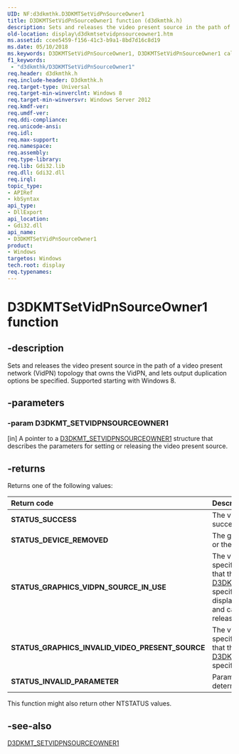 ```yaml
---
UID: NF:d3dkmthk.D3DKMTSetVidPnSourceOwner1
title: D3DKMTSetVidPnSourceOwner1 function (d3dkmthk.h)
description: Sets and releases the video present source in the path of a video present network (VidPN) topology that owns the VidPN, and lets output duplication options be specified. Supported starting with Windows 8.
old-location: display\d3dkmtsetvidpnsourceowner1.htm
ms.assetid: ccee5459-f156-41c3-b9a1-8bd7d16c8d19
ms.date: 05/10/2018
ms.keywords: D3DKMTSetVidPnSourceOwner1, D3DKMTSetVidPnSourceOwner1 callback function [Display Devices], PFND3DKMT_SETVIDPNSOURCEOWNER1, PFND3DKMT_SETVIDPNSOURCEOWNER1 callback, d3dkmthk/D3DKMTSetVidPnSourceOwner1, display.d3dkmtsetvidpnsourceowner1
f1_keywords:
 - "d3dkmthk/D3DKMTSetVidPnSourceOwner1"
req.header: d3dkmthk.h
req.include-header: D3dkmthk.h
req.target-type: Universal
req.target-min-winverclnt: Windows 8
req.target-min-winversvr: Windows Server 2012
req.kmdf-ver: 
req.umdf-ver: 
req.ddi-compliance: 
req.unicode-ansi: 
req.idl: 
req.max-support: 
req.namespace: 
req.assembly: 
req.type-library: 
req.lib: Gdi32.lib 
req.dll: Gdi32.dll 
req.irql: 
topic_type:
- APIRef
- kbSyntax
api_type:
- DllExport
api_location:
- Gdi32.dll
api_name:
- D3DKMTSetVidPnSourceOwner1
product:
- Windows
targetos: Windows
tech.root: display
req.typenames: 
---
```


# D3DKMTSetVidPnSourceOwner1 function


## -description


Sets and releases the video present source in the path of a video present network (VidPN) topology that owns the VidPN, and  lets output duplication options be specified. Supported starting with Windows 8.


## -parameters

### -param D3DKMT_SETVIDPNSOURCEOWNER1

[in] A pointer to a <a href="https://docs.microsoft.com/windows-hardware/drivers/ddi/d3dkmthk/ns-d3dkmthk-_d3dkmt_setvidpnsourceowner1">D3DKMT_SETVIDPNSOURCEOWNER1</a> structure that describes the parameters for setting or releasing the video present source.

## -returns

Returns one of the following values:

| **Return code** | **Description** | 
|:--|:--|
| **STATUS_SUCCESS** | The video present source was successfully set or released. | 
| **STATUS_DEVICE_REMOVED** | The graphics adapter was stopped or the display device was reset. | 
| **STATUS_GRAPHICS_VIDPN_SOURCE_IN_USE** | The video present source that is specified by an element in the array that the pVidPnSourceId member of [D3DKMT_SETVIDPNSOURCEOWNER](https://docs.microsoft.com/windows-hardware/drivers/ddi/d3dkmthk/ns-d3dkmthk-_d3dkmt_setvidpnsourceowner) specifies is already owned by a display mode manager (DMM) client and cannot be used until the client releases the video present source. | 
| **STATUS_GRAPHICS_INVALID_VIDEO_PRESENT_SOURCE** | The video present source that is specified by an element in the array that the pVidPnSourceId member of [D3DKMT_SETVIDPNSOURCEOWNER](https://docs.microsoft.com/windows-hardware/drivers/ddi/d3dkmthk/ns-d3dkmthk-_d3dkmt_setvidpnsourceowner) specifies is invalid. | 
| **STATUS_INVALID_PARAMETER** | Parameters were validated and determined to be incorrect. |

This function might also return other NTSTATUS values.

## -see-also

<a href="https://docs.microsoft.com/windows-hardware/drivers/ddi/d3dkmthk/ns-d3dkmthk-_d3dkmt_setvidpnsourceowner1">D3DKMT_SETVIDPNSOURCEOWNER1</a>
